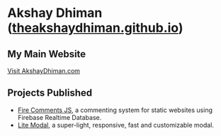# Akshay Dhiman ([theakshaydhiman.github.io](https://theakshaydhiman.github.io/))

## My Main Website

[Visit AkshayDhiman.com](https://akshaydhiman.com)

## Projects Published

* [Fire Comments JS](https://fire-comments-js.firebaseapp.com/), a commenting system for static websites using Firebase Realtime Database.
* [Lite Modal](https://theakshaydhiman.github.io/lite-modal/), a super-light, responsive, fast and customizable modal.
